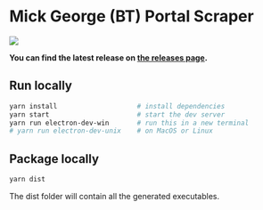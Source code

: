# Mick George (BT) Portal Scraper

![](https://github.com/tohaker/mickgeorge-scraper/workflows/CI/badge.svg)

**You can find the latest release on [the releases page](releases).**

## Run locally

```bash
yarn install                    # install dependencies
yarn start                      # start the dev server
yarn run electron-dev-win       # run this in a new terminal
# yarn run electron-dev-unix    # on MacOS or Linux
```

## Package locally

```bash
yarn dist
```

The dist folder will contain all the generated executables.
